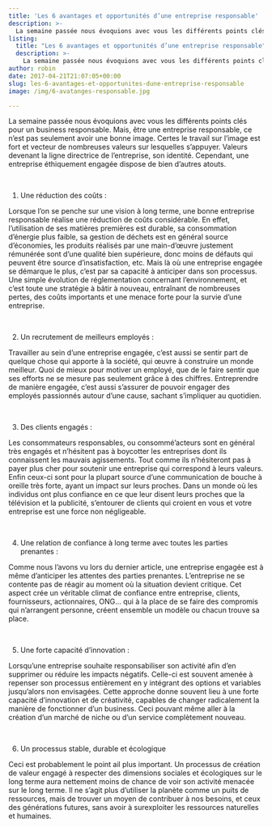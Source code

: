 ```yaml
---
title: 'Les 6 avantages et opportunités d’une entreprise responsable'
description: >-
  La semaine passée nous évoquions avec vous les différents points clés pour un business responsable. Mais, être une entreprise responsable, ce n’est pas seulement avoir une bonne image. Certes le travail sur l’image est fort et vecteur de nombreuses valeurs sur lesquelles s’appuyer. Valeurs devenant la ligne directrice de l’entreprise, son identité. Cependant, une entreprise éthiquement engagée dispose de bien d’autres atouts.
listing:
  title: "Les 6 avantages et opportunités d’une entreprise responsable"
  description: >-
    La semaine passée nous évoquions avec vous les différents points clés pour un business responsable. Mais, être une entreprise responsable, ce n’est pas seulement avoir une bonne image. Certes le travail sur l’image est fort et vecteur de nombreuses valeurs sur lesquelles s’appuyer. Valeurs devenant la ligne directrice de l’entreprise, son identité. Cependant, une entreprise éthiquement engagée dispose de bien d’autres atouts.
author: robin
date: 2017-04-21T21:07:05+00:00
slug: les-6-avantages-et-opportunites-dune-entreprise-responsable
image: /img/6-avatanges-responsable.jpg

---
```

La semaine passée nous évoquions avec vous les différents points clés pour un business responsable. Mais, être une entreprise responsable, ce n’est pas seulement avoir une bonne image. Certes le travail sur l’image est fort et vecteur de nombreuses valeurs sur lesquelles s’appuyer. Valeurs devenant la ligne directrice de l’entreprise, son identité. Cependant, une entreprise éthiquement engagée dispose de bien d’autres atouts.

&nbsp;

  1. Une réduction des coûts :

Lorsque l’on se penche sur une vision à long terme, une bonne entreprise responsable réalise une réduction de coûts considérable. En effet, l’utilisation de ses matières premières est durable, sa consommation d’énergie plus faible, sa gestion de déchets est en général source d’économies, les produits réalisés par une main-d’œuvre justement rémunérée sont d’une qualité bien supérieure, donc moins de défauts qui peuvent être source d’insatisfaction, etc. Mais là où une entreprise engagée se démarque le plus, c’est par sa capacité à anticiper dans son processus. Une simple évolution de réglementation concernant l’environnement, et c’est toute une stratégie à bâtir à nouveau, entraînant de nombreuses pertes, des coûts importants et une menace forte pour la survie d’une entreprise.

&nbsp;

2. Un recrutement de meilleurs employés :

Travailler au sein d’une entreprise engagée, c’est aussi se sentir part de quelque chose qui apporte à la société, qui œuvre à construire un monde meilleur. Quoi de mieux pour motiver un employé, que de le faire sentir que ses efforts ne se mesure pas seulement grâce à des chiffres. Entreprendre de manière engagée, c’est aussi s’assurer de pouvoir engager des employés passionnés autour d’une cause, sachant s’impliquer au quotidien.

&nbsp;

3. Des clients engagés :

Les consommateurs responsables, ou consommé’acteurs sont en général très engagés et n’hésitent pas à boycotter les entreprises dont ils connaissent les mauvais agissements. Tout comme ils n’hésiteront pas à payer plus cher pour soutenir une entreprise qui correspond à leurs valeurs. Enfin ceux-ci sont pour la plupart source d’une communication de bouche à oreille très forte, ayant un impact sur leurs proches. Dans un monde où les individus ont plus confiance en ce que leur disent leurs proches que la télévision et la publicité, s’entourer de clients qui croient en vous et votre entreprise est une force non négligeable.

&nbsp;

4. Une relation de confiance à long terme avec toutes les parties prenantes :

Comme nous l’avons vu lors du dernier article, une entreprise engagée est à même d’anticiper les attentes des parties prenantes. L’entreprise ne se contente pas de réagir au moment où la situation devient critique. Cet aspect crée un véritable climat de confiance entre entreprise, clients, fournisseurs, actionnaires, ONG… qui à la place de se faire des compromis qui n’arrangent personne, créent ensemble un modèle ou chacun trouve sa place.

&nbsp;

5. Une forte capacité d’innovation :

Lorsqu’une entreprise souhaite responsabiliser son activité afin d’en supprimer ou réduire les impacts négatifs. Celle-ci est souvent amenée à repenser son processus entièrement en y intégrant des options et variables jusqu’alors non envisagées. Cette approche donne souvent lieu à une forte capacité d’innovation et de créativité, capables de changer radicalement la manière de fonctionner d’un business. Ceci pouvant même aller à la création d’un marché de niche ou d’un service complètement nouveau.

&nbsp;

6. Un processus stable, durable et écologique

Ceci est probablement le point ail plus important. Un processus de création de valeur engagé à respecter des dimensions sociales et écologiques sur le long terme aura nettement moins de chance de voir son activité menacée sur le long terme. Il ne s’agit plus d’utiliser la planète comme un puits de ressources, mais de trouver un moyen de contribuer à nos besoins, et ceux des générations futures, sans avoir à surexploiter les ressources naturelles et humaines.